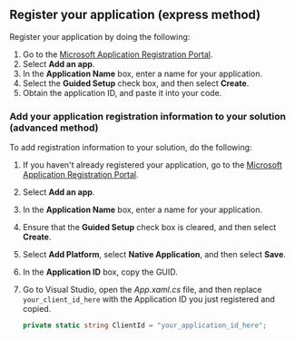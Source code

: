 
## Register your application (express method)
Register your application by doing the following:
1. Go to the [Microsoft Application Registration Portal](https://apps.dev.microsoft.com/portal/register-app?appType=mobileAndDesktopApp&appTech=windowsDesktop&step=configure).
2. Select **Add an app**.
3. In the **Application Name** box, enter a name for your application.
4. Select the **Guided Setup** check box, and then select **Create**.
5. Obtain the application ID, and paste it into your code.

### Add your application registration information to your solution (advanced method)
To add registration information to your solution, do the following:
1. If you haven't already registered your application, go to the [Microsoft Application Registration Portal](https://apps.dev.microsoft.com/portal/register-app).
2. Select **Add an app**.
3. In the **Application Name** box, enter a name for your application. 
4. Ensure that the **Guided Setup** check box is cleared, and then select **Create**.
5. Select **Add Platform**, select **Native Application**, and then select **Save**.
6. In the **Application ID** box, copy the GUID.
7. Go to Visual Studio, open the *App.xaml.cs* file, and then replace `your_client_id_here` with the Application ID you just registered and copied.

    ```csharp
    private static string ClientId = "your_application_id_here";
    ```
